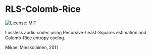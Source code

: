 # RLS-Colomb-Rice

[![License: MIT](https://img.shields.io/badge/License-MIT-yellow.svg)](https://opensource.org/licenses/MIT)

Lossless audio codec using Recursive-Least-Squares estimation and Colomb-Rice entropy coding.

Mikael Mieskolainen, 2011
